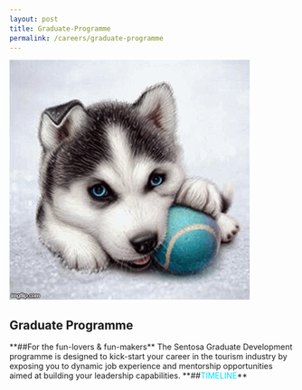 ```yaml
---
layout: post
title: Graduate-Programme
permalink: /careers/graduate-programme
---
```

<div class="row">
<div col-is-12>
      <figure style="margin: 0;position: relative;">
			<img src="images/careers/testimagev1.gif" alt="Develop With Us"/>
			</figure>
      <h2><b>Graduate Programme</b></h2>
        **##For the fun-lovers & fun-makers**
          The Sentosa Graduate Development programme is designed to kick-start your career in the tourism industry by exposing you to dynamic job experience and mentorship opportunities aimed at building your leadership capabilities.
              **##<span style="color: #00DBFF">TIMELINE</span>**
</div>
</div>
